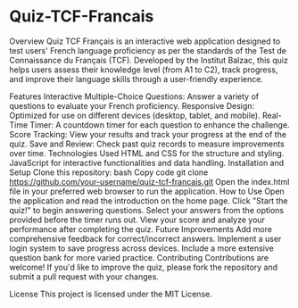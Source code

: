 # Quiz-TCF-Francais

Overview
Quiz TCF Français is an interactive web application designed to test users' French language proficiency as per the standards of the Test de Connaissance du Français (TCF). Developed by the Institut Balzac, this quiz helps users assess their knowledge level (from A1 to C2), track progress, and improve their language skills through a user-friendly experience.

Features
Interactive Multiple-Choice Questions: Answer a variety of questions to evaluate your French proficiency.
Responsive Design: Optimized for use on different devices (desktop, tablet, and mobile).
Real-Time Timer: A countdown timer for each question to enhance the challenge.
Score Tracking: View your results and track your progress at the end of the quiz.
Save and Review: Check past quiz records to measure improvements over time.
Technologies Used
HTML and CSS for the structure and styling.
JavaScript for interactive functionalities and data handling.
Installation and Setup
Clone this repository:
bash
Copy code
git clone https://github.com/your-username/quiz-tcf-francais.git
Open the index.html file in your preferred web browser to run the application.
How to Use
Open the application and read the introduction on the home page.
Click "Start the quiz!" to begin answering questions.
Select your answers from the options provided before the timer runs out.
View your score and analyze your performance after completing the quiz.
Future Improvements
Add more comprehensive feedback for correct/incorrect answers.
Implement a user login system to save progress across devices.
Include a more extensive question bank for more varied practice.
Contributing
Contributions are welcome! If you'd like to improve the quiz, please fork the repository and submit a pull request with your changes.

License
This project is licensed under the MIT License.

